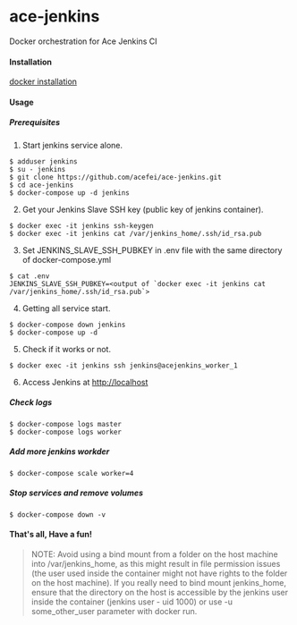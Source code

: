 # ace-jenkins
Docker orchestration for Ace Jenkins CI 


#### Installation
[docker installation](https://github.com/acefei/ace-docker#installation)

#### Usage
##### Prerequisites

1. Start jenkins service alone.
```
$ adduser jenkins
$ su - jenkins
$ git clone https://github.com/acefei/ace-jenkins.git
$ cd ace-jenkins
$ docker-compose up -d jenkins 
```

2. Get your Jenkins Slave SSH key (public key of jenkins container).
```
$ docker exec -it jenkins ssh-keygen
$ docker exec -it jenkins cat /var/jenkins_home/.ssh/id_rsa.pub
```

3. Set JENKINS_SLAVE_SSH_PUBKEY in .env file with the same directory of docker-compose.yml 
```
$ cat .env
JENKINS_SLAVE_SSH_PUBKEY=<output of `docker exec -it jenkins cat /var/jenkins_home/.ssh/id_rsa.pub`> 
```

4. Getting all service start.
```
$ docker-compose down jenkins 
$ docker-compose up -d
```

5. Check if it works or not.
```
$ docker exec -it jenkins ssh jenkins@acejenkins_worker_1
```

6. Access Jenkins at [http://localhost]()

##### Check logs
```
$ docker-compose logs master
$ docker-compose logs worker
```

##### Add more jenkins workder
```
$ docker-compose scale worker=4
```

##### Stop services and remove volumes
```
$ docker-compose down -v
```

#### That's all, Have a fun!

> NOTE:
Avoid using a bind mount from a folder on the host machine into /var/jenkins_home, as this might result in file permission issues (the user used inside the container might not have rights to the folder on the host machine). If you really need to bind mount jenkins_home, ensure that the directory on the host is accessible by the jenkins user inside the container (jenkins user - uid 1000) or use -u some_other_user parameter with docker run.
